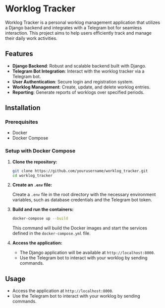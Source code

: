# Worklog Tracker

Worklog Tracker is a personal worklog management application that utilizes a Django backend and integrates with a Telegram bot for seamless interaction. This project aims to help users efficiently track and manage their daily work activities.

## Features

- **Django Backend**: Robust and scalable backend built with Django.
- **Telegram Bot Integration**: Interact with the worklog tracker via a Telegram bot.
- **User Authentication**: Secure login and registration system.
- **Worklog Management**: Create, update, and delete worklog entries.
- **Reporting**: Generate reports of worklogs over specified periods.

## Installation

### Prerequisites

- Docker
- Docker Compose

### Setup with Docker Compose

1. **Clone the repository:**

   ```bash
   git clone https://github.com/yourusername/worklog_tracker.git
   cd worklog_tracker
   ```

2. **Create an `.env` file:**

   Create a `.env` file in the root directory with the necessary environment variables, such as database credentials and the Telegram bot token.

3. **Build and run the containers:**

   ```bash
   docker-compose up --build
   ```

   This command will build the Docker images and start the services defined in the `docker-compose.yml` file.

4. **Access the application:**

   - The Django application will be available at `http://localhost:8000`.
   - Use the Telegram bot to interact with your worklog by sending commands.

## Usage

- Access the application at `http://localhost:8000`.
- Use the Telegram bot to interact with your worklog by sending commands.



